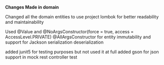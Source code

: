 **Changes Made in domain**

Changed all the domain entities to use project lombok 
for better readability and maintainability

Used @Value and @NoArgsConstructor(force = true, access = AccessLevel.PRIVATE) @AllArgsConstructor
for entity immutability and support for Jackson serialization deserialization

added junit5 for testing purposes but not used it at full
added gson for json support in mock rest controller test